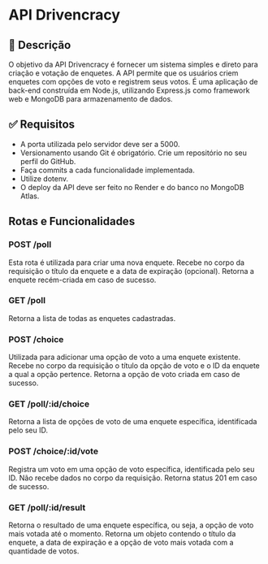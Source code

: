 # API Drivencracy

## 📝 Descrição

O objetivo da API Drivencracy é fornecer um sistema simples e direto para criação e votação de enquetes. A API permite que os usuários criem enquetes com opções de voto e registrem seus votos. É uma aplicação de back-end construída em Node.js, utilizando Express.js como framework web e MongoDB para armazenamento de dados.

## ✅ Requisitos

- A porta utilizada pelo servidor deve ser a 5000.
- Versionamento usando Git é obrigatório. Crie um repositório no seu perfil do GitHub.
- Faça commits a cada funcionalidade implementada.
- Utilize dotenv.
- O deploy da API deve ser feito no Render e do banco no MongoDB Atlas.

## Rotas e Funcionalidades

### POST /poll

Esta rota é utilizada para criar uma nova enquete. Recebe no corpo da requisição o título da enquete e a data de expiração (opcional). Retorna a enquete recém-criada em caso de sucesso.

### GET /poll

Retorna a lista de todas as enquetes cadastradas.

### POST /choice

Utilizada para adicionar uma opção de voto a uma enquete existente. Recebe no corpo da requisição o título da opção de voto e o ID da enquete a qual a opção pertence. Retorna a opção de voto criada em caso de sucesso.

### GET /poll/:id/choice

Retorna a lista de opções de voto de uma enquete específica, identificada pelo seu ID.

### POST /choice/:id/vote

Registra um voto em uma opção de voto específica, identificada pelo seu ID. Não recebe dados no corpo da requisição. Retorna status 201 em caso de sucesso.

### GET /poll/:id/result

Retorna o resultado de uma enquete específica, ou seja, a opção de voto mais votada até o momento. Retorna um objeto contendo o título da enquete, a data de expiração e a opção de voto mais votada com a quantidade de votos.
